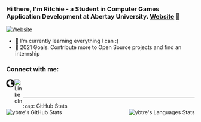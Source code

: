 ### Hi there, I'm Ritchie - a Student in Computer Games Application Development at Abertay University. [Website] 👋

[![Website](https://img.shields.io/website?label=devpilgrim.com&style=for-the-badge&url=https%3A%2F%2Fdevpilgrim.com)](https://devpilgrim.com/)


- 🌱 I’m currently learning everything I can :) 
- 🥅 2021 Goals: Contribute more to Open Source projects and find an internship

### Connect with me:

[<img align="left" alt="devpilgrim.com" width="22px" src="https://raw.githubusercontent.com/iconic/open-iconic/master/svg/globe.svg" />][Website]
[<img align="left" alt="LinkedIn" width="22px" src="https://cdn.jsdelivr.net/npm/simple-icons@v3/icons/linkedin.svg" />][linkedin]


<br />
<br />

---

  <summary>:zap: GitHub Stats</summary>

  <img align="left" alt="ybtre's GitHub Stats" src="https://github-readme-stats.vercel.app/api?username=ybtre&show_icons=true&hide_border=true&count_private=true&theme=gruvbox" />
  <img align="right" alt="ybtre's Languages Stats" src="https://github-readme-stats.vercel.app/api/top-langs/?username=ybtre&layout=compact&card_width=300px" />


[Website]: https://devpilgrim.com/
[linkedin]: https://www.linkedin.com/in/hristo-vuchev-699357195/
